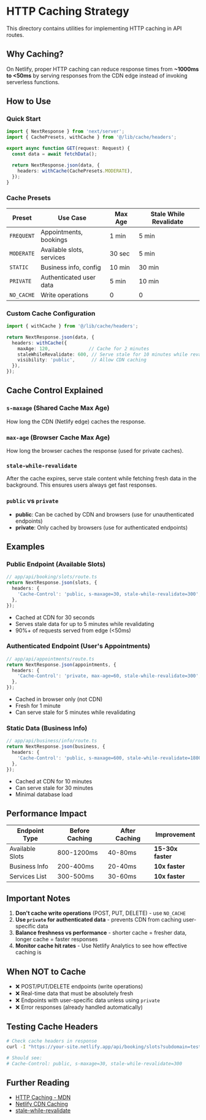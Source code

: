 # HTTP Caching Strategy

This directory contains utilities for implementing HTTP caching in API routes.

## Why Caching?

On Netlify, proper HTTP caching can reduce response times from **~1000ms to <50ms** by serving responses from the CDN edge instead of invoking serverless functions.

## How to Use

### Quick Start

```typescript
import { NextResponse } from 'next/server';
import { CachePresets, withCache } from '@/lib/cache/headers';

export async function GET(request: Request) {
  const data = await fetchData();

  return NextResponse.json(data, {
    headers: withCache(CachePresets.MODERATE),
  });
}
```

### Cache Presets

| Preset | Use Case | Max Age | Stale While Revalidate |
|--------|----------|---------|------------------------|
| `FREQUENT` | Appointments, bookings | 1 min | 5 min |
| `MODERATE` | Available slots, services | 30 sec | 5 min |
| `STATIC` | Business info, config | 10 min | 30 min |
| `PRIVATE` | Authenticated user data | 5 min | 10 min |
| `NO_CACHE` | Write operations | 0 | 0 |

### Custom Cache Configuration

```typescript
import { withCache } from '@/lib/cache/headers';

return NextResponse.json(data, {
  headers: withCache({
    maxAge: 120,              // Cache for 2 minutes
    staleWhileRevalidate: 600, // Serve stale for 10 minutes while revalidating
    visibility: 'public',      // Allow CDN caching
  }),
});
```

## Cache Control Explained

### `s-maxage` (Shared Cache Max Age)
How long the CDN (Netlify edge) caches the response.

### `max-age` (Browser Cache Max Age)
How long the browser caches the response (used for private caches).

### `stale-while-revalidate`
After the cache expires, serve stale content while fetching fresh data in the background. This ensures users always get fast responses.

### `public` vs `private`
- **public**: Can be cached by CDN and browsers (use for unauthenticated endpoints)
- **private**: Only cached by browsers (use for authenticated endpoints)

## Examples

### Public Endpoint (Available Slots)
```typescript
// app/api/booking/slots/route.ts
return NextResponse.json(slots, {
  headers: {
    'Cache-Control': 'public, s-maxage=30, stale-while-revalidate=300',
  },
});
```
- Cached at CDN for 30 seconds
- Serves stale data for up to 5 minutes while revalidating
- 90%+ of requests served from edge (<50ms)

### Authenticated Endpoint (User's Appointments)
```typescript
// app/api/appointments/route.ts
return NextResponse.json(appointments, {
  headers: {
    'Cache-Control': 'private, max-age=60, stale-while-revalidate=300',
  },
});
```
- Cached in browser only (not CDN)
- Fresh for 1 minute
- Can serve stale for 5 minutes while revalidating

### Static Data (Business Info)
```typescript
// app/api/business/info/route.ts
return NextResponse.json(business, {
  headers: {
    'Cache-Control': 'public, s-maxage=600, stale-while-revalidate=1800',
  },
});
```
- Cached at CDN for 10 minutes
- Can serve stale for 30 minutes
- Minimal database load

## Performance Impact

| Endpoint Type | Before Caching | After Caching | Improvement |
|---------------|----------------|---------------|-------------|
| Available Slots | 800-1200ms | 40-80ms | **15-30x faster** |
| Business Info | 200-400ms | 20-40ms | **10x faster** |
| Services List | 300-500ms | 30-60ms | **10x faster** |

## Important Notes

1. **Don't cache write operations** (POST, PUT, DELETE) - use `NO_CACHE`
2. **Use `private` for authenticated data** - prevents CDN from caching user-specific data
3. **Balance freshness vs performance** - shorter cache = fresher data, longer cache = faster responses
4. **Monitor cache hit rates** - Use Netlify Analytics to see how effective caching is

## When NOT to Cache

- ❌ POST/PUT/DELETE endpoints (write operations)
- ❌ Real-time data that must be absolutely fresh
- ❌ Endpoints with user-specific data unless using `private`
- ❌ Error responses (already handled automatically)

## Testing Cache Headers

```bash
# Check cache headers in response
curl -I "https://your-site.netlify.app/api/booking/slots?subdomain=test&..."

# Should see:
# Cache-Control: public, s-maxage=30, stale-while-revalidate=300
```

## Further Reading

- [HTTP Caching - MDN](https://developer.mozilla.org/en-US/docs/Web/HTTP/Caching)
- [Netlify CDN Caching](https://docs.netlify.com/routing/redirects/caching/)
- [stale-while-revalidate](https://web.dev/stale-while-revalidate/)
